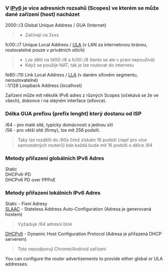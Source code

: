 ### V [IPv6](https://en.wikipedia.org/wiki/IPv6) je více adresních rozsahů (Scopes) ve kterém se může dané zařízení (host) nacházet 

2000::/3	Global Unique Address / GUA  (Internet) 
 > - Začínají na 2xxx  

fc00::/7	Unique Local Address  / [ULA](https://en.wikipedia.org/wiki/Unique_local_address) (v LAN za internetovou bránou, routovatelné pouze v privátních sítích)  
 > - Lze dělit na fd00::/8 a fc00::/8 (tento se ale v praxi nepoužívá)  
 > - Když se použije NAT, tak je lze routovat do internetu

fe80::/10	Link Local Address / [LLA](https://en.wikipedia.org/wiki/Link-local_address) (v daném síťovém segmentu, neroutovatelné)  
::1/128		Loopback Address (localhost)  
  
Zařízení může mít několik IPv6 adres z různých Scopes (očekává se že ve všech), dokonce i na stejném interface (síťovce).  
  

### Délka GUA prefixu (prefix lenght) který dostanu od ISP
/64 - pro malé sítě, typicky domácnosti s jednou sítí  
/56 - pro větší sítě (firmy), lze mít 256 podsítí.   
 > Taky lze rozdělit do /60s čímž získám 16 podsítí (např pro více samostatných routerů) kde každá bude mít 16 podsítí o délce /64 
  

### Metody přiřazení globálních IPv6 Adres
Static  
DHCPv6-PD  
DHCPv6 PD over PPPoE  

  
### Metody přiřazení lokálních IPv6 Adres
Static - Fixní Adresy  
[SLAAC](https://en.wikipedia.org/wiki/IPv6#Stateless_address_autoconfiguration_(SLAAC)) - Stateless Address Auto-Configuration (Adresa je generovaná hostem)  
 > Vyžaduje /64 adresní blok  
 
[DHCPv6](https://en.wikipedia.org/wiki/DHCPv6) - Dynamic Host Configuration Protocol (Adresa je přiřazená DHCP serverem)  
 > Toto nepodporují Chrome/Android zařízení  
  

You can configure the router advertisements to provide either global or ULA addresses. 
